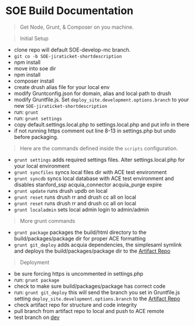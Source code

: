 # SOE Build Documentation

> Get Node, Grunt, & Composer on you machine.

> Initial Setup

* clone repo will default SOE-develop-mc branch.
* `git co -b SOE-jiraticket-shortdescription`
* npm install
* move into soe dir
* npm install
* composer install
* create drush alias file for your local env
* modify Gruntconfig.json  for domain, alias and local path to drush
* modify Gruntfile.js. Set `deploy_site.development.options.branch` to your new `SOE-jiraticket-shortdescription`
* run: `grunt`
* run: `grunt settings`
* copy default.settings.local.php to settings.local.php and put info in there
* if not running https comment out line 8-13 in settings.php but undo before packaging.


> Here are the commands defined inside the `scripts` configuration.

* `grunt settings` adds required settings files. Alter settings.local.php for your local environment
* `grunt syncfiles` syncs local files dir with ACE test environment
*  `grunt syncdb` syncs local database with ACE test environment and disables stanford_ssp acquia_connector acquia_purge expire
*  `grunt update` runs drush updb on local
*  `grunt reset` runs drush rr and drush cc all on local
*  `grunt reset` runs drush rr and drush cc all on local
*  `grunt localadmin` sets local admin login to admin/admin

> More grunt commands

* `grunt package` packages the build/html directory to the build/packages/package dir for proper ACE formatting
* `grunt git_deploy` adds acquia dependencies, the simplesaml symlink and deploys the build/packages/package dir to the [Artifact Repo](https://github.com/SU-SWS/sws_soe_ace)

> Deployment 

* be sure forcing https is uncommented in settings.php
* run: `grunt package`
* check to make sure build/packages/package has correct code
* run: `grunt git_deploy` this will send the branch you set in Gruntfile.js setting `deploy_site.development.options.branch` to the [Artifact Repo](https://github.com/SU-SWS/sws_soe_ace)
* check artifact repo for structure and code integrity
* pull branch from artifact repo to local and push to ACE remote
* test branch on [dev](https://eng-dev.stanford.edu)

